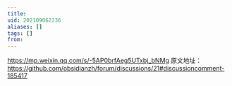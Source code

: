 ```yaml
---
title: 
uid: 202109062236
aliases: []
tags: []
from: 
---
```

https://mp.weixin.qq.com/s/-5AP0brfAeg5UTxbj_bNMg
原文地址： https://github.com/obsidianzh/forum/discussions/21#discussioncomment-185417 
